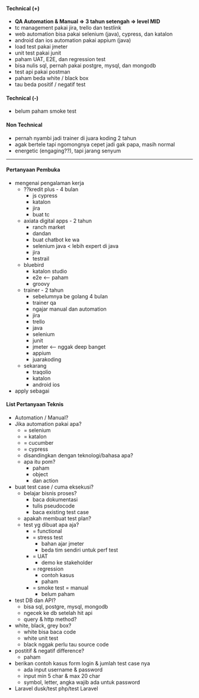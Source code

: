 #### Technical (+) 

- **QA Automation & Manual => 3 tahun setengah => level MID**  
- tc management pakai jira, trello dan testlink
- web automation bisa pakai selenium (java), cypress, dan katalon
- android dan ios automation pakai appium (java)
- load test pakai jmeter
- unit test pakai junit
- paham UAT, E2E, dan regression test
- bisa nulis sql, pernah pakai postgre, mysql, dan mongodb
- test api pakai postman
- paham beda white / black box
- tau beda positif / negatif test  

#### Technical (-)  

- belum paham smoke test

#### Non Technical  

- pernah nyambi jadi trainer di juara koding 2 tahun
- agak bertele tapi ngomongnya cepet jadi gak papa, masih normal
- energetic (engaging??), tapi jarang senyum

---

#### Pertanyaan Pembuka

- mengenai pengalaman kerja  
	- ??kredit plus - 4 bulan
		- js cypress
		- katalon
		- jira
		- buat tc
	- axiata digital apps - 2 tahun
		- ranch market
		- dandan
		- buat chatbot ke wa
		- selenium java < lebih expert di java
		- jira
		- testrail
	- bluebird
		- katalon studio
		- e2e <-- paham
		- groovy
	- trainer - 2 tahun
		- sebelumnya be golang 4 bulan
		- trainer qa
		- ngajar manual dan automation
		- jira
		- trello
		- java
		- selenium
		- junit
		- jmeter <-- nggak deep banget
		- appium
		- juarakoding
	- sekarang
		- traqolio
		- katalon
		- android ios
- apply sebagai


#### List Pertanyaan Teknis

- Automation / Manual?  
- Jika automation pakai apa?
	- = selenium
	- = katalon
	- = cucumber
	- = cypress
	- disandingkan dengan teknologi/bahasa apa?
	- apa itu pom?
		- paham
		- object
		- dan action
- buat test case / cuma eksekusi?
	- belajar bisnis proses?
		- baca dokumentasi
		- tulis pseudocode
		- baca existing test case
	- apakah membuat test plan?
	- test yg dibuat apa aja?
		- = functional
		- = stress test
			- bahan ajar jmeter
			- beda tim sendiri untuk perf test
		- = UAT
			- demo ke stakeholder
		- = regression
			- contoh kasus
			- paham
		- = smoke test = manual
			- belum paham
- test DB dan API?
	- bisa sql, postgre, mysql, mongodb
	- ngecek ke db setelah hit api
	- query & http method?
- white, black, grey box?
	- white bisa baca code
	- white unit test
	- black nggak perlu tau source code
- postitif & negatif difference?
	- paham
- berikan contoh kasus form login & jumlah test case nya
	- ada input username & password
	- input min 5 char & max 20 char
	- symbol, letter, angka wajib ada untuk password
- Laravel dusk/test php/test Laravel